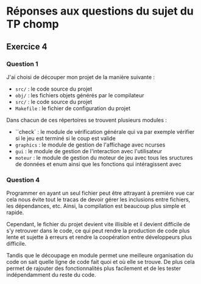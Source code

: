 # Réponses aux questions du sujet du TP chomp

## Exercice 4

### Question 1

J'ai choisi de découper mon projet de la manière suivante :

- `src/` : le code source du projet
- `obj/` : les fichiers objets générés par le compilateur
- `src/` : le code source du projet
- `Makefile` : le fichier de configuration du projet

Dans chacun de ces répertoires se trouvent plusieurs modules :

- ``check` : le module de vérification générale qui va par exemple vérifier si le jeu est terminé si le coup est valide
- `graphics` : le module de gestion de l'affichage avec ncurses
- `gui` : le module de gestion de l'interaction avec l'utilisateur
- `moteur` : le module de gestion du moteur de jeu avec tous les sructures de données et enum ainsi que les fonctions qui intéragissent avec

### Question 4

Programmer en ayant un seul fichier peut être attrayant à première vue car cela nous évite tout le tracas de devoir gérer les inclusions entre fichiers, les dépendances, etc. Ainsi, la compilation est beaucoup plus simple et rapide.

Cependant, le fichier du projet devient vite illisible et il devient difficile de s'y retrouver dans le code, ce qui peut rendre la production de code plus lente et sujette à erreurs et rendre la coopération entre développeurs plus difficile.

Tandis que le découpage en module permet une meilleure organisation du code on sait quelle ligne de code fait quoi et où elle se trouve. De plus cela permet de rajouter des fonctionnalités plus facilement et de les tester indépendamment du reste du code. 
